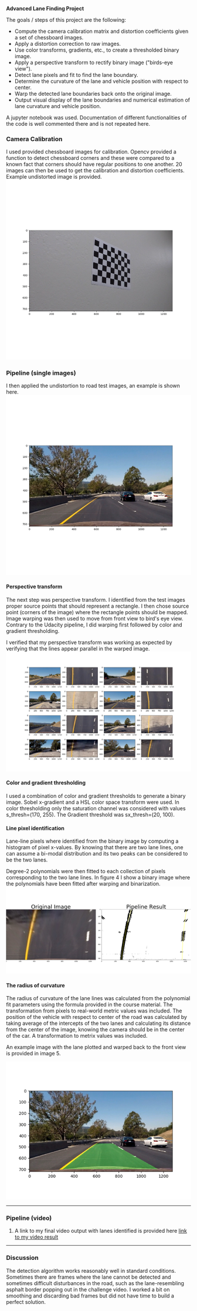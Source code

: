 
**Advanced Lane Finding Project**

The goals / steps of this project are the following:

* Compute the camera calibration matrix and distortion coefficients given a set of chessboard images.
* Apply a distortion correction to raw images.
* Use color transforms, gradients, etc., to create a thresholded binary image.
* Apply a perspective transform to rectify binary image ("birds-eye view").
* Detect lane pixels and fit to find the lane boundary.
* Determine the curvature of the lane and vehicle position with respect to center.
* Warp the detected lane boundaries back onto the original image.
* Output visual display of the lane boundaries and numerical estimation of lane curvature and vehicle position.

[//]: # (Image References)

[image1]: ./output_images/figure_1_undistorted.png "Undistorted"
[image2]: ./output_images/figure_2_undistorted_road.png "Road Transformed"
[image3]: ./output_images/figure_3_warped_image.png "Binary Example"
[image4]: ./output_images/figure_4_warped_binarized.png "Warp Example"
[image5]: ./output_images/figure_5_warped_back.png "Fit Visual"
[video1]: ./project_output.mp4 "Video"

A jupyter notebook was used. Documentation of different functionalities of the code is well commented there and is not repeated here. 
  
### Camera Calibration

I used provided chessboard images for calibration. Opencv provided a function to detect chessboard corners and these were compared to a known fact that corners should have regular positions to one another. 20 images can then be used to get the calibration and distortion coefficients. Example undistorted image is provided.  
![Undistorted chessboard image][image1]

### Pipeline (single images)

I then applied the undistortion to road test images, an example is shown here.
![Undistorted road image][image2]

#### Perspective transform

The next step was perspective transform. I identified from the test images proper source points that should represent a rectangle. I then chose source point (corners of the image) where the rectangle points should be mapped. Image warping was then used to move from front view to bird's eye view. Contrary to the Udacity pipeline, I did warping first followed by color and gradient thresholding. 


I verified that my perspective transform was working as expected by verifying that the lines appear parallel in the warped image.
![alt text][image3]

#### Color and gradient thresholding

I used a combination of color and gradient thresholds to generate a binary image. Sobel x-gradient and a HSL color space transform were used. In color thresholding only the saturation channel was considered with values s_thresh=(170, 255). The Gradient threshold was sx_thresh=(20, 100). 
 	



####  Line pixel identification

Lane-line pixels where identified from the binary image by computing a histogram of pixel x-values. By knowing that there are two lane lines, one can assume a bi-modal distribution and its two peaks can be considered to be the two lanes. 

Degree-2 polynomials were then fitted to each collection of pixels corresponding to the two lane lines. In figure 4 I show a binary image where the polynomials have been fitted after warping and binarization. 
![Binary transformed image with lanes detected and fitted][image4]

#### The radius of curvature
The radius of curvature of the lane lines was calculated from the polynomial fit parameters using the formula provided in the course material. The transformation from pixels to real-world metric values was included. The position of the vehicle with respect to center of the road was calculated by taking average of the intercepts of the two lanes and calculating its distance from the center of the image, knowing the camera should be in the center of the car. A transformation to metrix values was included. 

An example image with the lane plotted and warped back to the front view is provided in image 5. 

![Example image warped back to front view after the lanes were detected in bird's eye view][image5]

---

### Pipeline (video)

1. A link to my final video output with lanes identified is provided here [link to my video result](./project_output.mp4)

---

### Discussion

The detection algorithm works reasonably well in standard conditions. Sometimes there are frames where the lane cannot be detected and sometimes difficult disturbances in the road, such as the lane-resembling asphalt border popping out in the challenge video. I worked a bit on smoothing and discarding bad frames but did not have time to build a perfect solution. 

